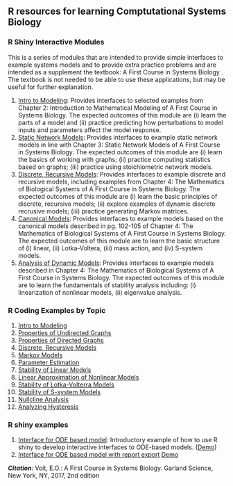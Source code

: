 ## R resources for learning Comptutational Systems Biology


### R Shiny Interactive Modules
This is a series of modules that are intended to provide simple interfaces to example systems models and to provide extra practice problems and are intended as a supplement the textbook: A First Course in Systems Biology . The textbook is not needed to be able to use these applications, but may be useful for further explanation.

1. [Intro to Modeling](https://kieslich.shinyapps.io/sysBio1/): Provides interfaces to selected examples from Chapter 2: Introduction to Mathematical Modeling of A First Course in Systems  Biology. The expected outcomes of this module are (i) learn the parts of a model and (ii) practice predicting how perturbations to model inputs and parameters affect the model response.
2. [Static Network Models](https://kieslich.shinyapps.io/sysBio2/): Provides interfaces to example static network models in line with Chapter 3: Static Network Models of A First Course in Systems Biology. The expected outcomes of this module are (i) learn the basics of working with graphs; (ii) practice computing statistics based on graphs; (iii) practice using stoichiometric network models.
3. [Discrete, Recursive Models](https://kieslich.shinyapps.io/sysBio3/): Provides interfaces to example discrete and recursive models, including examples from Chapter 4: The Mathematics of Biological Systems of A First Course in Systems Biology. The expected outcomes of this module are (i) learn the basic principles of discrete, recursive models; (ii) explore examples of dynamic discrete recrusive models; (iii) practice generating Markov matrices.
4. [Canonical Models](https://kieslich.shinyapps.io/sysBio4/): Provides interfaces to example models based on the canonical models described in pg. 102-105 of Chapter 4: The Mathematics of Biological Systems of A First Course in Systems Biology. The expected outcomes of this module are to learn the basic structure of (i) linear, (ii) Lotka-Voltera, (iii) mass action, and (iv) S-system models.
5. [Analysis of Dynamic Models](https://kieslich.shinyapps.io/sysBio5/): Provides interfaces to example models described in Chapter 4: The Mathematics of Biological Systems of A First Course in Systems Biology. The expected outcomes of this module are to learn the fundamentals of stability analysis including: (i) linearization of nonlinear models, (ii) eigenvalue analysis.

### R Coding Examples by Topic
1. [Intro to Modeling](https://cakieslich.github.io/introCSB/IntroToModelling.html) 
2. [Properties of Undirected Graphs](https://cakieslich.github.io/introCSB/PropertiesOfUndirGraphs.html) 
3. [Properties of Directed Graphs](https://cakieslich.github.io/introCSB/PropertiesOfDirGraphs.html) 
4. [Discrete, Recursive Models](https://cakieslich.github.io/introCSB/DiscreteModelsSIR.html) 
5. [Markov Models](https://cakieslich.github.io/introCSB/MarkovModels.html) 
6. [Parameter Estimation](https://cakieslich.github.io/introCSB/ParameterEstimation.html) 
7. [Stability of Linear Models](https://cakieslich.github.io/introCSB/StabilityLinearModels.html) 
8. [Linear Approximation of Nonlinear Models](https://cakieslich.github.io/introCSB/LinearApproximation.html) 
9. [Stability of Lotka-Volterra Models](https://cakieslich.github.io/introCSB/StabilityNonLinearModels.html) 
10. [Stability of S-system Models](https://cakieslich.github.io/introCSB/StabilitySsystemModels.html) 
11. [Nullcline Analysis](https://cakieslich.github.io/introCSB/nullclines.html) 
12. [Analyzing Hysteresis](https://cakieslich.github.io/introCSB/hysteresis.html)   

### R shiny examples
1. [Interface for ODE based model](https://github.com/cakieslich/introCSB/blob/main/shinyEx/fishing.R): Introductory example of how to use R shiny to develop interactive interfaces to ODE-based models. ([Demo](https://kieslich.shinyapps.io/fishing/))
2. [Interface for ODE based model with report export](https://github.com/cakieslich/introCSB/tree/main/shinyEx/mapk) 
[Demo](https://kieslich.shinyapps.io/mapk/)


***Citation***: Voit, E.O.: A First Course in Systems Biology. Garland Science, New York, NY, 2017, 2nd edition
